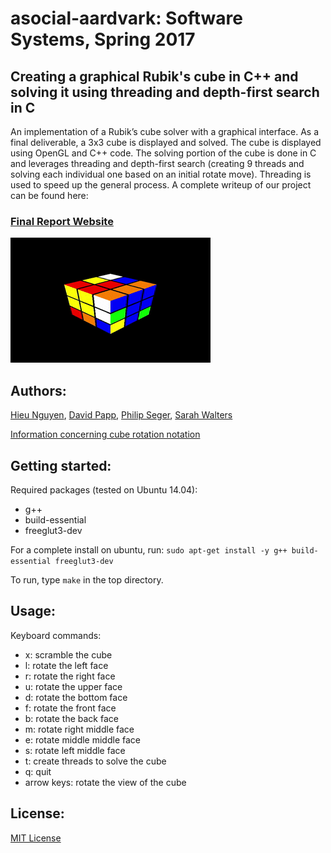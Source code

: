 # asocial-aardvark: Software Systems, Spring 2017
## Creating a graphical Rubik's cube in C++ and solving it using threading and depth-first search in C

An implementation of a Rubik’s cube solver with a graphical interface. As a final deliverable, a 3x3 cube is displayed and solved. The cube is displayed using OpenGL and C++ code. The solving portion of the cube is done in C and leverages threading and depth-first search (creating 9 threads and solving each individual one based on an initial rotate move). Threading is used to speed up the general process. A complete writeup of our project can be found here:
### [Final Report Website](https://thecardkid.github.io/SoftSysAsocialAardvark/)

![rubik.gif](reports/resources/cube_solving.gif)

## Authors:
[Hieu Nguyen](https://github.com/thecardkid), [David Papp](https://github.com/davpapp), [Philip Seger](https://github.com/segerphilip), [Sarah Walters](https://github.com/sarahwalters)

[Information concerning cube rotation notation](https://ruwix.com/the-rubiks-cube/notation/)

## Getting started:
Required packages (tested on Ubuntu 14.04):
- g++
- build-essential
- freeglut3-dev

For a complete install on ubuntu, run:
`sudo apt-get install -y g++ build-essential freeglut3-dev`

To run, type `make` in the top directory.

## Usage:
Keyboard commands:
- x: scramble the cube
- l: rotate the left face
- r: rotate the right face
- u: rotate the upper face
- d: rotate the bottom face
- f: rotate the front face
- b: rotate the back face
- m: rotate right middle face
- e: rotate middle middle face
- s: rotate left middle face
- t: create threads to solve the cube
- q: quit
- arrow keys: rotate the view of the cube

## License:
[MIT License](LICENSE)
